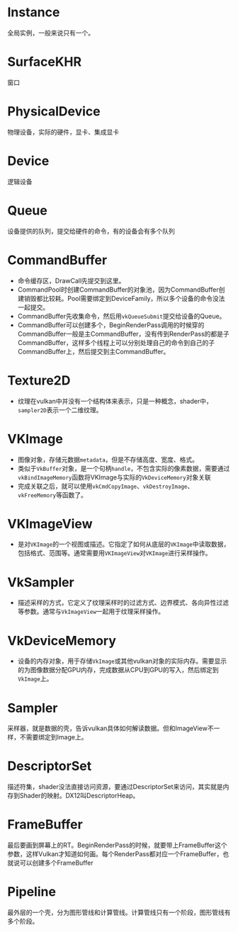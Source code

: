 # Instance
全局实例，一般来说只有一个。
# SurfaceKHR
窗口
# PhysicalDevice
物理设备，实际的硬件，显卡、集成显卡
# Device
逻辑设备
# Queue
设备提供的队列，提交给硬件的命令，有的设备会有多个队列
# CommandBuffer
- 命令缓存区，DrawCall先提交到这里。
- CommandPool时创建CommandBuffer的对象池，因为CommandBuffer创建销毁都比较耗。Pool需要绑定到DeviceFamily，所以多个设备的命令没法一起提交。
- CommandBuffer先收集命令，然后用`vkQueueSubmit`提交给设备的Queue。
- CommandBuffer可以创建多个，BeginRenderPass调用的时候穿的CommandBuffer一般是主CommandBuffer，没有传到RenderPass的都是子CommandBuffer，这样多个线程上可以分别处理自己的命令到自己的子CommandBuffer上，然后提交到主CommandBuffer。
# Texture2D
- 纹理在vulkan中并没有一个结构体来表示，只是一种概念，shader中，`sampler2D`表示一个二维纹理。

# VKImage
- 图像对象，存储元数据`metadata`，但是不存储高度、宽度、格式。
- 类似于`VkBuffer`对象，是一个句柄`handle`，不包含实际的像素数据，需要通过`vkBindImageMemory`函数将VKImage与实际的`VkDeviceMemory`对象关联
- 完成关联之后，就可以使用`vkCmdCopyImage`、`vkDestroyImage`、`vkFreeMemory`等函数了。

# VKImageView
- 是对`VKImage`的一个视图或描述。它指定了如何从底层的`VKImage`中读取数据，包括格式、范围等。通常需要用`VKImageView`对`VKImage`进行采样操作。

# VkSampler
- 描述采样的方式，它定义了纹理采样时的过滤方式、边界模式、各向异性过滤等参数。通常与`VkImageView`一起用于纹理采样操作。

# VkDeviceMemory
- 设备的内存对象，用于存储`VkImage`或其他vulkan对象的实际内存。需要显示的为图像数据分配GPU内存，完成数据从CPU到GPU的写入，然后绑定到`VkImage`上。

# Sampler
采样器，就是数据的壳，告诉vulkan具体如何解读数据。但和ImageView不一样，不需要绑定到Image上。

# DescriptorSet
描述符集，shader没法直接访问资源，要通过DescriptorSet来访问，其实就是内存到Shader的映射。DX12叫DescriptorHeap。

# FrameBuffer
最后要画到屏幕上的RT。BeginRenderPass的时候，就要带上FrameBuffer这个参数，这样Vulkan才知道如何画。每个RenderPass都对应一个FrameBuffer，也就说可以创建多个FrameBuffer

# Pipeline
最外层的一个壳，分为图形管线和计算管线。计算管线只有一个阶段，图形管线有多个阶段。